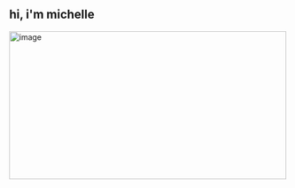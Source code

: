 ## hi, i'm michelle

<img width="500" height="267" alt="image" src="https://github.com/user-attachments/assets/96d358f8-41e1-4420-92d1-5b3210bd25bf" />

<!--
**mzhang055/mzhang055** is a ✨ _special_ ✨ repository because its `README.md` (this file) appears on your GitHub profile.

Here are some ideas to get you started:

- 🔭 I’m currently working on ...
- 🌱 I’m currently learning ...
- 👯 I’m looking to collaborate on ...
- 🤔 I’m looking for help with ...
- 💬 Ask me about ...
- 📫 How to reach me: ...
- 😄 Pronouns: ...
- ⚡ Fun fact: ...
-->
